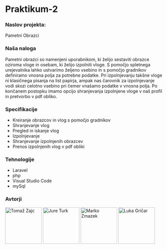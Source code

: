 # Praktikum-2


### Naslov projekta:
Pametni Obrazci

### Naša naloga
Pametni obrazci so namenjeni uporabnikom, ki želijo sestaviti obrazce oziroma vloge in osebam, ki želijo izpolniti vloge. S pomočjo spletnega urejevalnika lahko ustvarimo željeno vsebino in s pomočjo gradnikov definiramo vnosna polja za potrebne podatke. Pri izpolnjevanju takšne vloge ni klasičnega pisanja na list papirja, ampak nas čarovnik za izpolnjevanje vodi skozi celotno vsebino pri čemer vnašamo podatke v vnosna polja. Po končanem postopku imamo opcijo shranjevanja izpolnjene vloge v naš profil in pretvorbo v pdf obliko.

### Specifikacije
- Kreiranje obrazcov in vlog s pomočjo gradnikov
- Shranjevanje vlog
- Pregled in iskanje vlog
- Izpolnjevanje
- Shranjevanje izpolnjenih obrazcev
- Prenos izpolnjenih vlog v pdf obliki

### Tehnologije
- Laravel
- php
- Visual Studio Code
- mySql

### Avtorji

[<img alt="Tomaž Zajc" src="https://avatars2.githubusercontent.com/u/49161955?s=400&v=4" width="117">](https://github.com/KnightFury1)
[<img alt="Jure Turk" src="https://github.com/Jurkko.png" width="117">](https://github.com/Jurkko)
[<img alt="Marko Zmazek" src="https://avatars0.githubusercontent.com/u/39406652?s=400&v=4" width="117">](https://github.com/zmazk123)
[<img alt="Luka Gričar" src="https://avatars2.githubusercontent.com/u/33715913?s=400&v=4" width="117">](https://github.com/luks104)
